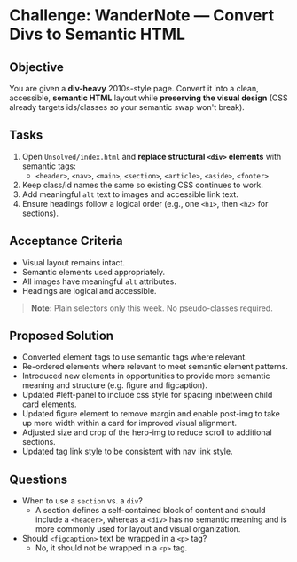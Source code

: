 # Challenge: WanderNote — Convert Divs to Semantic HTML

## Objective

You are given a **div-heavy** 2010s-style page. Convert it into a clean, accessible, **semantic HTML** layout
while **preserving the visual design** (CSS already targets ids/classes so your semantic swap won't break).

## Tasks

1. Open `Unsolved/index.html` and **replace structural `<div>` elements** with semantic tags:
   - `<header>`, `<nav>`, `<main>`, `<section>`, `<article>`, `<aside>`, `<footer>`
2. Keep class/id names the same so existing CSS continues to work.
3. Add meaningful `alt` text to images and accessible link text.
4. Ensure headings follow a logical order (e.g., one `<h1>`, then `<h2>` for sections).

## Acceptance Criteria

- Visual layout remains intact.
- Semantic elements used appropriately.
- All images have meaningful `alt` attributes.
- Headings are logical and accessible.

> **Note:** Plain selectors only this week. No pseudo-classes required.

## Proposed Solution

- Converted element tags to use semantic tags where relevant.
- Re-ordered elements where relevant to meet semantic element patterns.
- Introduced new elements in opportunities to provide more semantic meaning and structure (e.g. figure and figcaption).
- Updated #left-panel to include css style for spacing inbetween child card elements.
- Updated figure element to remove margin and enable post-img to take up more width within a card for improved visual alignment.
- Adjusted size and crop of the hero-img to reduce scroll to additional sections.
- Updated tag link style to be consistent with nav link style.

## Questions

- When to use a `section` vs. a `div`?
  - A section defines a self-contained block of content and should include a `<header>`, whereas a `<div>` has no semantic meaning and is more commonly used for layout and visual organization.
- Should `<figcaption>` text be wrapped in a `<p>` tag?
  - No, it should not be wrapped in a `<p>` tag.

